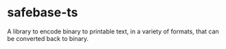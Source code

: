 # safebase-ts
A library to encode binary to printable text, in a variety of formats, that can be converted back to binary.
